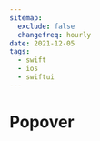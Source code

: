 ```yaml
---
sitemap:
  exclude: false
  changefreq: hourly
date: 2021-12-05
tags:
  - swift
  - ios
  - swiftui
---
```


# Popover

